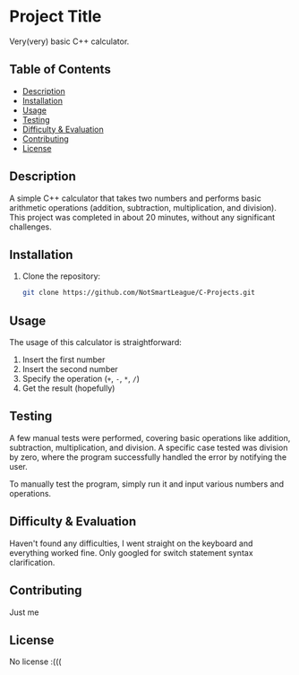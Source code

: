 # Project Title
Very(very) basic C++ calculator. 
## Table of Contents
- [Description](#description)
- [Installation](#installation)
- [Usage](#usage)
- [Testing](#testing)
- [Difficulty & Evaluation](#difficulty--evaluation)
- [Contributing](#contributing)
- [License](#license)

## Description
A simple C++ calculator that takes two numbers and performs basic arithmetic operations (addition, subtraction, multiplication, and division).
This project was completed in about 20 minutes, without any significant challenges.

## Installation
1. Clone the repository:
    ```bash
    git clone https://github.com/NotSmartLeague/C-Projects.git
    ```

## Usage
The usage of this calculator is straightforward:

1. Insert the first number
2. Insert the second number
3. Specify the operation (`+`, `-`, `*`, `/`)
4. Get the result (hopefully)

## Testing
A few manual tests were performed, covering basic operations like addition, subtraction, multiplication, and division. A specific case tested was division by zero, where the program successfully handled the error by notifying the user.

To manually test the program, simply run it and input various numbers and operations.

## Difficulty & Evaluation
Haven't found any difficulties, I went straight on the keyboard and everything worked fine.
Only googled for switch statement syntax clarification.

## Contributing 
Just me

## License
No license :(((
